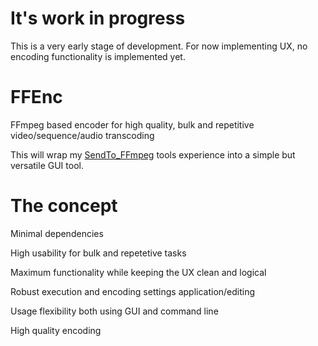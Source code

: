# It's work in progress
 
 This is a very early stage of development. For now implementing UX, no encoding functionality is implemented yet.

# FFEnc
 FFmpeg based encoder for high quality, bulk and repetitive video/sequence/audio transcoding
 
 This will wrap my [SendTo_FFmpeg](https://github.com/keerah/SendTo_FFmpeg) tools experience into a simple but versatile GUI tool.

# The concept

 Minimal dependencies

 High usability for bulk and repetetive tasks
 
 Maximum functionality while keeping the UX clean and logical

 Robust execution and encoding settings application/editing

 Usage flexibility both using GUI and command line

 High quality encoding

